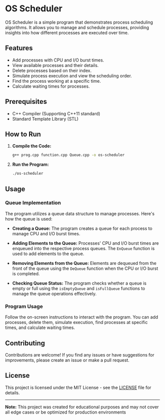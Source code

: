 # OS Scheduler

OS Scheduler is a simple program that demonstrates process scheduling algorithms. It allows you to manage and schedule processes, providing insights into how different processes are executed over time.

## Features

- Add processes with CPU and I/O burst times.
- View available processes and their details.
- Delete processes based on their index.
- Simulate process execution and view the scheduling order.
- Find the process working at a specific time.
- Calculate waiting times for processes.

## Prerequisites

- C++ Compiler (Supporting C++11 standard)
- Standard Template Library (STL)

## How to Run

1. **Compile the Code:**
   ```bash
   g++ prog.cpp function.cpp Queue.cpp -o os-scheduler
   ```
2. **Run the Program:**
   ```bash
   ./os-scheduler
   ```

## Usage

### Queue Implementation

The program utilizes a queue data structure to manage processes. Here's how the queue is used:

- **Creating a Queue:**
  The program creates a queue for each process to manage CPU and I/O burst times.

- **Adding Elements to the Queue:**
  Processes' CPU and I/O burst times are enqueued into the respective process queues. The `EnQueue` function is used to add elements to the queue.

- **Removing Elements from the Queue:**
  Elements are dequeued from the front of the queue using the `DeQueue` function when the CPU or I/O burst is completed.

- **Checking Queue Status:**
  The program checks whether a queue is empty or full using the `isEmptyQueue` and `isFullQueue` functions to manage the queue operations effectively.

### Program Usage

Follow the on-screen instructions to interact with the program. You can add processes, delete them, simulate execution, find processes at specific times, and calculate waiting times.

## Contributing

Contributions are welcome! If you find any issues or have suggestions for improvements, please create an issue or make a pull request.

## License

This project is licensed under the MIT License - see the [LICENSE](LICENSE) file for details.

---

**Note:** This project was created for educational purposes and may not cover all edge cases or be optimized for production environments
